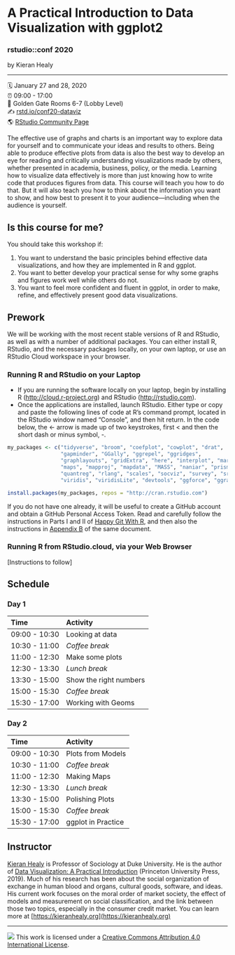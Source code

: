A Practical Introduction to Data Visualization with ggplot2
================

### rstudio::conf 2020

by Kieran Healy

-----

:spiral_calendar: January 27 and 28, 2020  
:alarm_clock:     09:00 - 17:00  
:hotel:           Golden Gate Rooms 6-7 (Lobby Level)  
:writing_hand:    [rstd.io/conf20-dataviz](http://rstd.io/conf20-dataviz)  
:earth_americas:           [RStudio Community Page](https://community.rstudio.com/t/a-practical-introduction-to-data-visualization-with-ggplot2-workshop-rstudio-conf-2020/49100)  

<!-- ----- -->

<!-- ## Overview -->

<!-- This course will teach you how to think about good data visualization, and how to do it. We begin with some core principles about how we see graphs, what makes some of them better than others, and how to begin cultivating good judgment about visualization. Then, through a series of worked examples, you will learn how to use ggplot to make graphs piece by piece. The emphasis throughout is on acquiring a practical feel for and good judgement about the way ggplot can be used, from the simplest cases to sophisticated, highly customized data visualizations.   -->

<!-- ## Learning objectives -->

The effective use of graphs and charts is an important way to explore data for yourself and to communicate your ideas and results to others. Being able to produce effective plots from data is also the best way to develop an eye for reading and critically understanding visualizations made by others, whether presented in academia, business, policy, or the media. Learning how to visualize data effectively is more than just knowing how to write code that produces figures from data. This course will teach you how to do that. But it will also teach you how to think about the information you want to show, and how best to present it to your audience—including when the audience is yourself.

## Is this course for me?

You should take this workshop if:

1. You want to understand the basic principles behind effective data visualizations, and how they are implemented in R and ggplot.
2. You want to better develop your practical sense for why some graphs and figures work well while others do not.
3. You want to feel more confident and fluent in ggplot, in order to make, refine, and effectively present good data visualizations.



## Prework

We will be working with the most recent stable versions of R and RStudio, as well as with a number of additional packages. You can either install R, RStudio, and the necessary packages locally, on your own laptop, or use an RStudio Cloud workspace in your browser.

### Running R and RStudio on your Laptop

- If you are running the software locally on your laptop, begin by installing R (<http://cloud.r-project.org>) and RStudio (<http://rstudio.com>). 
- Once the applications are installed, launch RStudio. Either type or copy and paste the following lines of code at R’s command prompt, located in the RStudio window named “Console”, and then hit return. In the code below, the <- arrow is made up of two keystrokes, first < and then the short dash or minus symbol, -.

``` r
my_packages <- c("tidyverse", "broom", "coefplot", "cowplot", "drat",
                 "gapminder", "GGally", "ggrepel", "ggridges",  
                 "graphlayouts", "gridExtra", "here", "interplot", "margins", 
                 "maps", "mapproj", "mapdata", "MASS", "naniar", "prismatic", 
                 "quantreg", "rlang", "scales", "socviz", "survey", "srvyr", 
                 "viridis", "viridisLite", "devtools", "ggforce", "ggraph", "sf")

install.packages(my_packages, repos = "http://cran.rstudio.com")

```

If you do not have one already, it will be useful to create a GitHub account and obtain a GitHub Personal Access Token. Read and carefully follow the instructions in Parts I and II of [Happy Git With R](https://happygitwithr.com), and then also the instructions in [Appendix B](https://happygitwithr.com/github-pat.html) of the same document.

### Running R from RStudio.cloud, via your Web Browser

[Instructions to follow]


## Schedule

### Day 1

| Time          | Activity               |
| :------------ | :---------------       |
| 09:00 - 10:30 | Looking at data        |
| 10:30 - 11:00 | *Coffee break*         |
| 11:00 - 12:30 | Make some plots        |
| 12:30 - 13:30 | *Lunch break*          |
| 13:30 - 15:00 | Show the right numbers |
| 15:00 - 15:30 | *Coffee break*         |
| 15:30 - 17:00 | Working with Geoms     |

### Day 2

| Time          | Activity           |
| :------------ | :---------------   |
| 09:00 - 10:30 | Plots from Models  |
| 10:30 - 11:00 | *Coffee break*     |
| 11:00 - 12:30 | Making Maps        |
| 12:30 - 13:30 | *Lunch break*      |
| 13:30 - 15:00 | Polishing Plots    |
| 15:00 - 15:30 | *Coffee break*     |
| 15:30 - 17:00 | ggplot in Practice |


## Instructor

[Kieran Healy](https://kieranhealy.org) is Professor of Sociology at Duke University. He is the author of [Data Visualization: A Practical Introduction](http://socviz.co) (Princeton University Press, 2019). Much of his research has been about the social organization of exchange in human blood and organs, cultural goods, software, and ideas. His current work focuses on the moral order of market society, the effect of models and measurement on social classification, and the link between those two topics, especially in the consumer credit market. You can learn more at [https://kieranhealy.org](https://kieranhealy.org)

-----

![](https://i.creativecommons.org/l/by/4.0/88x31.png) This work is
licensed under a [Creative Commons Attribution 4.0 International
License](https://creativecommons.org/licenses/by/4.0/).
